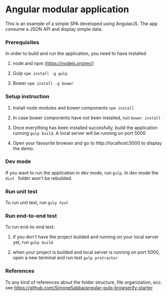 # Angular modular application

This is an example of a simple SPA developed using AngularJS. The app consume a JSON API and display simple data.

### Prerequisites
In order to build and run the application, you need to have installed

1) node and npm (https://nodejs.org/en/)

2) Gulp ```npm install -g gulp```

3) Bower ```npm install -g bower```

### Setup instruction
1) Install node modules and bower components ```npm install```

2) In case bower components have not been installed, run ```bower install```

3) Once everything has been installed succesfully, build the application running ```gulp build```. A local server will be running on port 5000

4) Open your favourite browser and go to http://localhost:5000 to display the demo.

### Dev mode
If you want to run the application in dev mode, run ```gulp```. In dev mode the  ```dist ``` folder won't be rebuilded.

### Run unit test
To run unit test, run ```gulp test```

### Run end-to-end test
To run end-to-end test:

1) if you don't have the project builded and running on your local server yet, run ```gulp build```

2) when your project is builded and local server is running on port 5000,  open a new terminal and run test ```gulp protractor```

### References
To any kind of references about the folder structure, file organization, ecc.
see https://github.com/SimoneSabba/angular-gulp-browserify-starter
